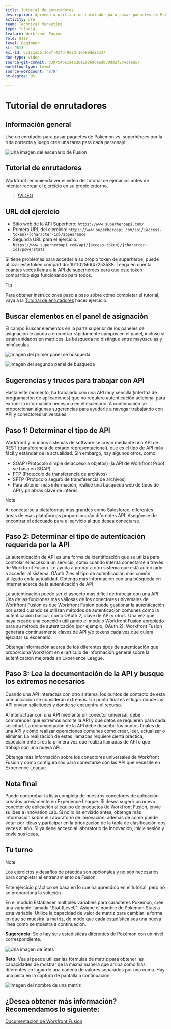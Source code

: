 ```yaml
---
title: Tutorial de enrutadores
description: Aprenda a utilizar un enrutador para pasar paquetes de Pokémon frente a superhéroes por la ruta correcta en [!DNL Adobe Workfront Fusion].
activity: use
team: Technical Marketing
type: Tutorial
feature: Workfront Fusion
role: User
level: Beginner
kt: 9013
exl-id: 6c111e5b-1c8f-43fd-9e2d-16599de2a337
doc-type: video
source-git-commit: d39754b619e526e1a869deedb38dd2f2b43aee57
workflow-type: tm+mt
source-wordcount: '879'
ht-degree: 0%

---
```


# Tutorial de enrutadores

## Información general

Use un enrutador para pasar paquetes de Pokemon vs. superhéroes por la ruta correcta y luego cree una tarea para cada personaje.

![Una imagen del escenario de Fusion](assets/universal-connectors-and-routing-2.png)

## Tutorial de enrutadores

Workfront recomienda ver el vídeo del tutorial de ejercicios antes de intentar recrear el ejercicio en su propio entorno.

>[!VIDEO](https://video.tv.adobe.com/v/335272/?quality=12)

## URL del ejercicio

* Sitio web de la API Superhero: `https://www.superheroapi.com/`
* Primera URL del ejercicio: `https://www.superheroapi.com/api/{access-token}/{character-id}/appearance`
* Segunda URL para el ejercicio: `https://www.superheroapi.com/api/{access-token}/{character-id}/powerstats`

Si tiene problemas para acceder a su propio token de superhéroe, puede utilizar este token compartido: 10110256647253588. Tenga en cuenta cuántas veces llama a la API de superhéroes para que este token compartido siga funcionando para todos.

>[!TIP]
>
>Para obtener instrucciones paso a paso sobre cómo completar el tutorial, vaya a la [Tutorial de enrutadores](https://experienceleague.adobe.com/docs/workfront-learn/tutorials-workfront/fusion/exercises/routers.html?lang=en) hacer ejercicio.


## Buscar elementos en el panel de asignación

El campo Buscar elementos en la parte superior de los paneles de asignación le ayuda a encontrar rápidamente campos en el panel, incluso si están anidados en matrices. La búsqueda no distingue entre mayúsculas y minúsculas.

![Imagen del primer panel de búsqueda](assets/universal-connectors-and-routing-3.png)

![Imagen del segundo panel de búsqueda](assets/universal-connectors-and-routing-4.png)

## Sugerencias y trucos para trabajar con API

Hasta este momento, ha trabajado con una API muy sencilla (interfaz de programación de aplicaciones) que no requiere autenticación adicional para extraer la información necesaria en el escenario. A continuación se proporcionan algunas sugerencias para ayudarle a navegar trabajando con API y conectores universales.

## Paso 1: Determinar el tipo de API

Workfront y muchos sistemas de software se crean mediante una API de REST (transferencia de estado representacional), que es el tipo de API más fácil y estándar de la actualidad. Sin embargo, hay algunos otros, como:

* SOAP (Protocolo simple de acceso a objetos) (la API de Workfront Proof se basa en SOAP)
* FTP (Protocolo de transferencia de archivos)
* SFTP (Protocolo seguro de transferencia de archivos)
* Para obtener más información, realice una búsqueda web de tipos de API y palabras clave de interés.

>[!NOTE]
>
>Al conectarse a plataformas más grandes como Salesforce, diferentes áreas de esas plataformas proporcionarán diferentes API. Asegúrese de encontrar el adecuado para el servicio al que desea conectarse.

## Paso 2: Determinar el tipo de autenticación requerida por la API

La autenticación de API es una forma de identificación que se utiliza para controlar el acceso a un servicio, como cuando intenta conectarse a través de Workfront Fusion. Le ayuda a probar a otro sistema que está autorizado a acceder al sistema. OAuth 2 es el tipo de autenticación más común utilizado en la actualidad. Obtenga más información con una búsqueda en Internet acerca de la autenticación de API.

La autenticación puede ser el aspecto más difícil de trabajar con una API. Una de las funciones más valiosas de los conectores universales de Workfront Fusion es que Workfront Fusion puede gestionar la autenticación por usted cuando se utilizan métodos de autenticación comunes como la autenticación básica, como OAuth 2, clave de API y otros. Una vez que haya creado una conexión utilizando el módulo Workfront Fusion apropiado para su método de autenticación (por ejemplo, OAuth 2), Workfront Fusion generará continuamente claves de API y/o tokens cada vez que quiera ejecutar su escenario.

Obtenga información acerca de los diferentes tipos de autenticación que proporciona Workfront en el artículo de información general sobre la autenticación mejorada en Experience League.

## Paso 3: Lea la documentación de la API y busque los extremos necesarios

Cuando una API interactúa con otro sistema, los puntos de contacto de esta comunicación se consideran extremos. Un punto final es el lugar donde las API envían solicitudes y donde se encuentra el recurso.

Al interactuar con una API mediante un conector universal, debe comprender qué extremos admite la API y qué datos se requieren para cada solicitud. La documentación de la API debe describir los puntos finales de una API y cómo realizar operaciones comunes como crear, leer, actualizar o eliminar. La realización de estas llamadas requiere cierta práctica, especialmente si es la primera vez que realiza llamadas de API o que trabaja con una nueva API.

Obtenga más información sobre los conectores universales de Workfront Fusion y cómo configurarlos para conectarse con las API que necesite en Experience League.

## Nota final

Puede comprobar la lista completa de nuestros conectores de aplicación creados previamente en Experience League. Si desea sugerir un nuevo conector de aplicación al equipo de productos de Workfront Fusion, envíe su idea a Innovation Lab. Si no lo ha enviado antes, obtenga más información sobre el Laboratorio de innovación, además de cómo puede votar por ideas y participar en la priorización de la tabla de clasificación dos veces al año. Si ya tiene acceso al laboratorio de innovación, inicie sesión y envíe sus ideas.

## Tu turno

>[!NOTE]
>
>Los ejercicios y desafíos de práctica son opcionales y no son necesarios para completar el entrenamiento de Fusion.

Este ejercicio práctico se basa en lo que ha aprendido en el tutorial, pero no se proporciona la solución.

En el módulo Establecer múltiples variables para caracteres Pokemon, cree una variable llamada &quot;Stat (Level)&quot;. Asigne el nombre de Pokemon Stats a esta variable. Utilice la capacidad de valor de matriz para cambiar la forma en que se muestra la matriz, de modo que cada estadística sea una nueva línea como se muestra a continuación.

**Sugerencia:** Solo hay seis estadísticas diferentes de Pokémon con un nivel correspondiente.

![Una imagen de Stats](assets/universal-connectors-and-routing-5.png)

**Reto:** Vea si puede utilizar las fórmulas de matriz para obtener las capacidades de mostrar de la misma manera que arriba como filas diferentes en lugar de una cadena de valores separados por una coma. Hay una pista en la captura de pantalla a continuación.

![Imagen del nombre de una matriz](assets/universal-connectors-and-routing-6.png)

## ¿Desea obtener más información? Recomendamos lo siguiente:

[Documentación de Workfront Fusion](https://experienceleague.adobe.com/docs/workfront/using/adobe-workfront-fusion/workfront-fusion-2.html?lang=en)
